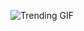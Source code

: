
<!-- GIF_SECTION -->
![Trending GIF](https://media3.giphy.com/media/v1.Y2lkPThiYjIxNzcyYWd0Y2ptcGk0N3RieThndGRlY3B6MWRjNWdiNWg2cWRtbG01bDg3aiZlcD12MV9naWZzX3NlYXJjaCZjdD1n/zOvBKUUEERdNm/giphy.gif)
<!-- END_GIF_SECTION -->
